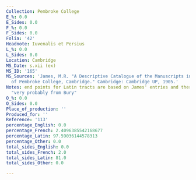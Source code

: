 ```yaml
---
Collection: Pembroke College
E_%: 0.0
E_Sides: 0.0
F_%: 0.0
F_Sides: 0.0
Folia: '42'
Headnote: Iuvenalis et Persius
L_%: 0.0
L_Sides: 0.0
Location: Cambridge
MS_Date: s.xii (ex)
MS_ID: '165'
MS_Sources: 'James, M.R. "A Descriptive Catalogue of the Manuscripts in the Library
  of Pembroke College, Cambridge." Cambridge: Cambridge UP, 1905.'
Notes: end points for Latin tracts are based on James' entries and therefore approximate;
  "very probably from Bury"
O_%: 0.0
O_Sides: 0.0
Place_of_production: ''
Produced_for: ''
Reference: '113'
percentage_English: 0.0
percentage_French: 2.4096385542168677
percentage_Latin: 97.59036144578313
percentage_Other: 0.0
total_sides_English: 0.0
total_sides_French: 2.0
total_sides_Latin: 81.0
total_sides_Other: 0.0

---
```

